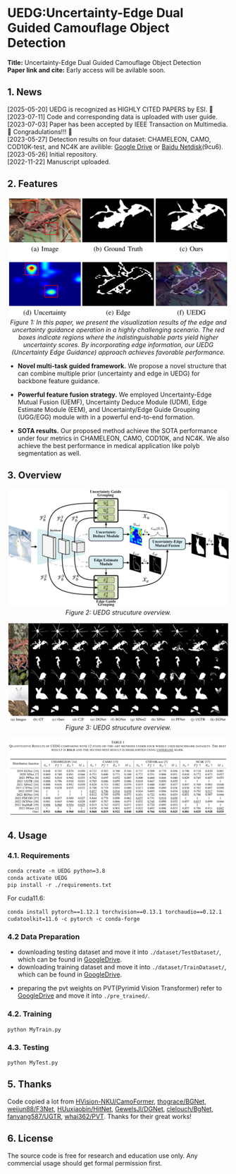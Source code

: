 #  UEDG:Uncertainty-Edge Dual Guided Camouflage Object Detection

__Title:__ Uncertainty-Edge Dual Guided Camouflage Object Detection  
__Paper link and cite:__ Early access will be avilable soon.


## 1. News
[2025-05-20] UEDG is recognized as HIGHLY CITED PAPERS by ESI. :partying_face:
[2023-07-11] Code and corresponding data is uploaded with user guide.   
[2023-07-03] Paper has been accepted by IEEE Transaction on Multimedia. :partying_face: Congradulations!!! :partying_face:  
[2023-05-27] Detection results on four dataset: CHAMELEON, CAMO, COD10K-test, and NC4K are avilible: [Google Drive](https://drive.google.com/drive/folders/1FVmgbhKsKE6eG8wb1gMcgq1nQMgJBqOB?usp=sharing) or [Baidu Netdisk](https://pan.baidu.com/s/1tUQ41eoah9vMCPDg_Ytg7Q)(9cu6).  
[2023-05-26] Initial repository.  
[2022-11-22] Manuscript uploaded.

## 2. Features
<p align="center">
    <img src="assest/features.png"/> <br/>
    <em> 
    Figure 1: In this paper, we present the visualization results of the edge and uncertainty guidance operation in a highly challenging scenario. The red boxes indicate regions where the indistinguishable parts yield higher uncertainty scores. By incorporating edge information, our UEDG (Uncertainty Edge Guidance) approach achieves favorable performance.
    </em>
</p>

- **Novel multi-task guided framework.** We propose a novel structure that can combine multiple prior (uncertainty and edge in UEDG) for backbone feature guidance.

- **Powerful feature fusion strategy.** We employed Uncertainty-Edge
Mutual Fusion (UEMF), Uncertainty Deduce Module (UDM), Edge Estimate Module (EEM), and  Uncertainty/Edge Guide Grouping (UGG/EGG) module with in a powerful end-to-end formation.

- **SOTA results.** Our proposed method achieve the SOTA performance under four metrics in CHAMELEON, CAMO, COD10K, and NC4K. We also achieve the best performance in medical application like polyb segmentation as well.

## 3. Overview
<p align="center">
    <img src="assest/overview.png"/> <br/>
    <em> 
    Figure 2: UEDG strucuture overview.
    </em>
</p>

<p align="center">
    <img src="assest/qualitative results.png"/> <br/>
    <em> 
    Figure 3: UEDG strucuture overview.
    </em>
</p>

<p align="center">
    <img src="assest/quantitative results.png"/> <br/>

</p>

## 4. Usage
### 4.1. Requirements
    conda create -n UEDG python=3.8
    conda activate UEDG
    pip install -r ./requirements.txt

For cuda11.6:

    conda install pytorch==1.12.1 torchvision==0.13.1 torchaudio==0.12.1 cudatoolkit=11.6 -c pytorch -c conda-forge
    
### 4.2 Data Preparation
+ downloading testing dataset and move it into `./dataset/TestDataset/`, which can be found in [GoogleDrive](https://drive.google.com/file/d/1DEbplYxjyu_w-NDqvKfXO3i9Ug5X4TuQ/view?usp=sharing).
+ downloading training dataset and move it into `./dataset/TrainDataset/`, which can be found in [GoogleDrive](https://drive.google.com/file/d/1RL5--50oRsDG79d6hNr3yoDU5irfjd_e/view?usp=sharing).
<!-- + downloading pretrained weights `Net_epoch_best.pth` and move it into `./log/Mytrain/`, which can be found in [GoogleDrive](https://drive.google.com/file/d/1PD2mexy-IwnyWsb7WF59V1VAF24UKOcu/view?usp=sharing). -->
+ preparing the pvt weights on PVT(Pyrimid Vision Transformer) refer to [GoogleDrive](https://drive.google.com/file/d/1txdBmzFbob19z8jb-VN5cuCGidohD7_L/view?usp=sharing) and move it into `./pre_trained/`.

### 4.2. Training
    python MyTrain.py
### 4.3. Testing
    python MyTest.py

## 5. Thanks
Code copied a lot from [HVision-NKU/CamoFormer](https://github.com/HVision-NKU/CamoFormer), [thograce/BGNet](https://github.com/thograce/BGNet.git), [weijun88/F3Net](https://github.com/weijun88/F3Net), [HUuxiaobin/HitNet](https://github.com/HUuxiaobin/HitNet.git), [GewelsJI/DGNet](https://github.com/GewelsJI/DGNet.git), [clelouch/BgNet](https://github.com/clelouch/BgNet.git), [fanyang587/UGTR](https://github.com/fanyang587/UGTR.git), [whai362/PVT](https://github.com/whai362/PVT.git). Thanks for their great works!

## 6. License
The source code is free for research and education use only. Any commercial usage should get formal permission first.
